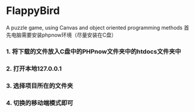 # FlappyBird
A puzzle game, using Canvas and object oriented programming methods
首先电脑需要安装phpnow环境（尽量安装在C盘）
### 1. 将下载的文件放入C盘中的PHPnow文件夹中的htdocs文件夹中
### 2. 打开本地127.0.0.1
### 3. 选择项目所在的文件夹
### 4. 切换的移动端模式即可
